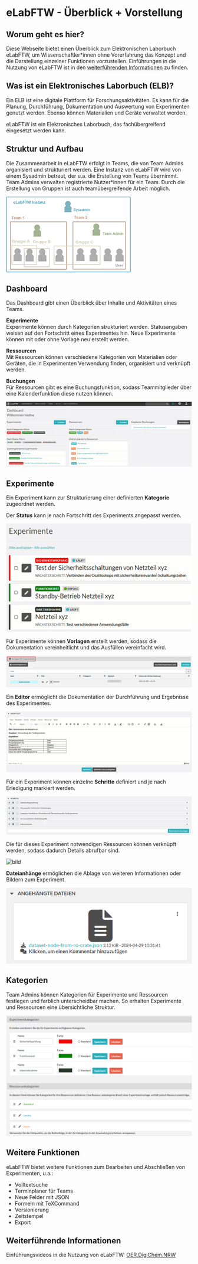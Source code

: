 # eLabFTW - Überblick + Vorstellung

## Worum geht es hier?
Diese Webseite bietet einen Überblick zum Elektronischen Laborbuch eLabFTW, um Wissenschaftler*innen ohne Vorerfahrung das Konzept und die Darstellung einzelner Funktionen vorzustellen. Einführungen in die Nutzung von eLabFTW ist in den [weiterführenden Informationen](#weiterführende-informationen) zu finden.

## Was ist ein Elektronisches Laborbuch (ELB)?
Ein ELB ist eine digitale Plattform für Forschungsaktivitäten. Es kann für die Planung, Durchführung, Dokumentation und Auswertung von Experimenten genutzt werden. Ebenso können Materialien und Geräte verwaltet werden.

eLabFTW ist ein Elektronisches Laborbuch, das fachübergreifend eingesetzt werden kann. 


## Struktur und Aufbau
Die Zusammenarbeit in eLabFTW erfolgt in Teams, die von Team Admins organisiert und strukturiert werden. Eine Instanz von eLabFTW wird von einem Sysadmin betreut, der u.a. die Erstellung von Teams übernimmt. Team Admins verwalten registrierte Nutzer*innen für ein Team. Durch die Erstellung von Gruppen ist auch teamübergreifende Arbeit möglich.

![grafik](Struktur_Rollen.png)


## Dashboard
Das Dashboard gibt einen Überblick über Inhalte und Aktivitäten eines Teams.

**Experimente**  
Experimente können durch Kategorien strukturiert werden. Statusangaben weisen auf den Fortschritt eines Experimentes hin. Neue Experimente können mit oder ohne Vorlage neu erstellt werden.

**Ressourcen**  
Mit Ressourcen können verschiedene Kategorien von Materialien oder Geräten, die in Experimenten Verwendung finden, organisiert und verknüpft werden.

**Buchungen**  
Für Ressourcen gibt es eine Buchungsfunktion, sodass Teammitglieder über eine Kalenderfunktion diese nutzen können.

![animation](Dashboard.gif)


## Experimente

Ein Experiment kann zur Strukturierung einer definierten **Kategorie** zugeordnet werden. 

Der **Status** kann je nach Fortschritt des Experiments angepasst werden.

![animation](Experimente.gif)


Für Experimente können **Vorlagen** erstellt werden, sodass die Dokumentation vereinheitlicht und das Ausfüllen vereinfacht wird.

![bild](Vorlagen.png)


Ein **Editor** ermöglicht die Dokumentation der Durchführung und Ergebnisse des Experimentes. 

![animation](Experimente_Editor.gif)


Für ein Experiment können einzelne **Schritte** definiert und je nach Erledigung markiert werden. 

![animation](Experiment_Schritte.gif)


Die für dieses Experiment notwendigen Ressourcen können verknüpft werden, sodass dadurch Details abrufbar sind.

![bild](Verknüpfungen.png)


**Dateianhänge** ermöglichen die Ablage von weiteren Informationen oder Bildern zum Experiment.

![bild](Dateianhang.png)


## Kategorien

Team Admins können Kategorien für Experimente und Ressourcen festlegen und farblich unterscheidbar machen. So erhalten Experimente und Ressourcen eine übersichtliche Struktur.

![bild](Kategorien.png)


## Weitere Funktionen
eLabFTW bietet weitere Funktionen zum Bearbeiten und Abschließen von Experimenten, u.a.: 

- Volltextsuche
- Terminplaner für Teams
- Neue Felder mit JSON
- Formeln mit TeXCommand
- Versionierung
- Zeitstempel
- Export

## Weiterführende Informationen
Einführungsvideos in die Nutzung von eLabFTW: [OER.DigiChem.NRW](https://av.tib.eu/series/1590/oer+digichem+elabftw)







